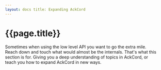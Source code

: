 ```yaml
---
layout: docs title: Expanding AckCord
---
```


# {{page.title}}

Sometimes when using the low level API you want to go the extra mile. Reach down and touch what would almost be the
internals. That's what this section is for. Giving you a deep understanding of topics in AckCord, or teach you how to
expand AckCord in new ways.